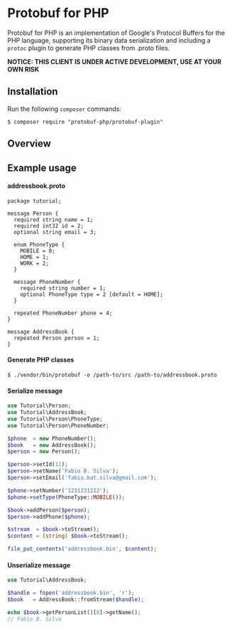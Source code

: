 Protobuf for PHP
================

Protobuf for PHP is an implementation of Google's Protocol Buffers for the PHP
language, supporting its binary data serialization and including a `protoc`
plugin to generate PHP classes from .proto files.

**NOTICE: THIS CLIENT IS UNDER ACTIVE DEVELOPMENT, USE AT YOUR OWN RISK**

## Installation

Run the following `composer` commands:

```console
$ composer require "protobuf-php/protobuf-plugin"
```


## Overview

## Example usage


#### addressbook.proto

```
package tutorial;

message Person {
  required string name = 1;
  required int32 id = 2;
  optional string email = 3;

  enum PhoneType {
    MOBILE = 0;
    HOME = 1;
    WORK = 2;
  }

  message PhoneNumber {
    required string number = 1;
    optional PhoneType type = 2 [default = HOME];
  }

  repeated PhoneNumber phone = 4;
}

message AddressBook {
  repeated Person person = 1;
}

```


#### Generate PHP classes

```console
$ ./vendor/bin/protobuf -o /path-to/src /path-to/addressbook.proto
```


#### Serialize message

```php
use Tutorial\Person;
use Tutorial\AddressBook;
use Tutorial\Person\PhoneType;
use Tutorial\Person\PhoneNumber;

$phone  = new PhoneNumber();
$book   = new AddressBook();
$person = new Person();

$person->setId(11);
$person->setName('Fabio B. Silva');
$person->setEmail('fabio.bat.silva@gmail.com');

$phone->setNumber('1231231212');
$phone->setType(PhoneType::MOBILE());

$book->addPerson($person);
$person->addPhone($phone);

$stream  = $book->toStream();
$content = (string) $book->toStream();

file_put_contents('addressbook.bin', $content);

```

#### Unserialize message

```php
use Tutorial\AddressBook;

$handle = fopen('addressbook.bin', 'r');
$book   = AddressBook::fromStream($handle);

echo $book->getPersonList()[0]->getName();
// Fabio B. Silva

```

